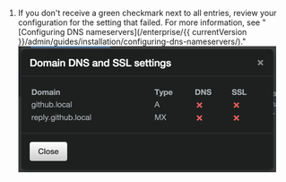 1. If you don't receive a green checkmark next to all entries, review your configuration for the setting that failed. For more information, see "[Configuring DNS nameservers](/enterprise/{{ currentVersion }}/admin/guides/installation/configuring-dns-nameservers/)." ![Table showing status of DNS and SSL configurations](/assets/images/enterprise/management-console/domain-dns-ssl-settings-check.png)
